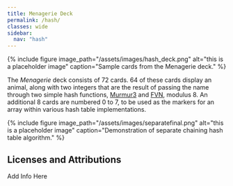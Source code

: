 ```yaml
---
title: Menagerie Deck
permalink: /hash/
classes: wide
sidebar:
  nav: "hash"
---
```


{% include figure image_path="/assets/images/hash_deck.png" alt="this is a placeholder image" caption="Sample cards from the Menagerie deck." %}

The *Menagerie* deck consists of 72 cards. 64 of these cards display
an animal, along with two integers that are the result of passing the name
through two simple hash functions, [Murmur3](https://github.com/aappleby/smhasher)
and [FVN](http://isthe.com/chongo/tech/comp/fnv/), modulus 8. An
additional 8 cards are numbered 0 to 7, to be used as the markers for an
array within various hash table implementations.

{% include figure image_path="/assets/images/separatefinal.png" alt="this is a placeholder image" caption="Demonstration
of separate chaining hash table algorithm." %}


## Licenses and Attributions

Add Info Here
